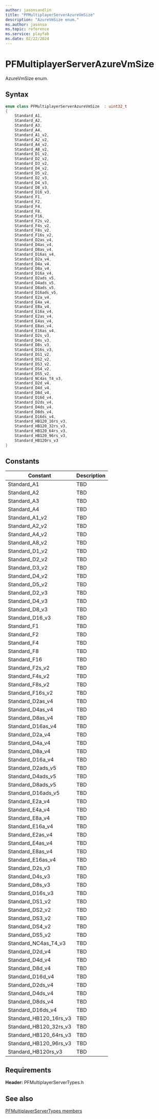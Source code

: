```yaml
---
author: jasonsandlin
title: "PFMultiplayerServerAzureVmSize"
description: "AzureVmSize enum."
ms.author: jasonsa
ms.topic: reference
ms.service: playfab
ms.date: 02/22/2024
---
```


# PFMultiplayerServerAzureVmSize  

AzureVmSize enum.    

## Syntax  
  
```cpp
enum class PFMultiplayerServerAzureVmSize  : uint32_t  
{  
    Standard_A1,  
    Standard_A2,  
    Standard_A3,  
    Standard_A4,  
    Standard_A1_v2,  
    Standard_A2_v2,  
    Standard_A4_v2,  
    Standard_A8_v2,  
    Standard_D1_v2,  
    Standard_D2_v2,  
    Standard_D3_v2,  
    Standard_D4_v2,  
    Standard_D5_v2,  
    Standard_D2_v3,  
    Standard_D4_v3,  
    Standard_D8_v3,  
    Standard_D16_v3,  
    Standard_F1,  
    Standard_F2,  
    Standard_F4,  
    Standard_F8,  
    Standard_F16,  
    Standard_F2s_v2,  
    Standard_F4s_v2,  
    Standard_F8s_v2,  
    Standard_F16s_v2,  
    Standard_D2as_v4,  
    Standard_D4as_v4,  
    Standard_D8as_v4,  
    Standard_D16as_v4,  
    Standard_D2a_v4,  
    Standard_D4a_v4,  
    Standard_D8a_v4,  
    Standard_D16a_v4,  
    Standard_D2ads_v5,  
    Standard_D4ads_v5,  
    Standard_D8ads_v5,  
    Standard_D16ads_v5,  
    Standard_E2a_v4,  
    Standard_E4a_v4,  
    Standard_E8a_v4,  
    Standard_E16a_v4,  
    Standard_E2as_v4,  
    Standard_E4as_v4,  
    Standard_E8as_v4,  
    Standard_E16as_v4,  
    Standard_D2s_v3,  
    Standard_D4s_v3,  
    Standard_D8s_v3,  
    Standard_D16s_v3,  
    Standard_DS1_v2,  
    Standard_DS2_v2,  
    Standard_DS3_v2,  
    Standard_DS4_v2,  
    Standard_DS5_v2,  
    Standard_NC4as_T4_v3,  
    Standard_D2d_v4,  
    Standard_D4d_v4,  
    Standard_D8d_v4,  
    Standard_D16d_v4,  
    Standard_D2ds_v4,  
    Standard_D4ds_v4,  
    Standard_D8ds_v4,  
    Standard_D16ds_v4,  
    Standard_HB120_16rs_v3,  
    Standard_HB120_32rs_v3,  
    Standard_HB120_64rs_v3,  
    Standard_HB120_96rs_v3,  
    Standard_HB120rs_v3  
}  
```  
  
## Constants  
  
| Constant | Description |
| --- | --- |
| Standard_A1 | TBD   |  
| Standard_A2 | TBD   |  
| Standard_A3 | TBD   |  
| Standard_A4 | TBD   |  
| Standard_A1_v2 | TBD   |  
| Standard_A2_v2 | TBD   |  
| Standard_A4_v2 | TBD   |  
| Standard_A8_v2 | TBD   |  
| Standard_D1_v2 | TBD   |  
| Standard_D2_v2 | TBD   |  
| Standard_D3_v2 | TBD   |  
| Standard_D4_v2 | TBD   |  
| Standard_D5_v2 | TBD   |  
| Standard_D2_v3 | TBD   |  
| Standard_D4_v3 | TBD   |  
| Standard_D8_v3 | TBD   |  
| Standard_D16_v3 | TBD   |  
| Standard_F1 | TBD   |  
| Standard_F2 | TBD   |  
| Standard_F4 | TBD   |  
| Standard_F8 | TBD   |  
| Standard_F16 | TBD   |  
| Standard_F2s_v2 | TBD   |  
| Standard_F4s_v2 | TBD   |  
| Standard_F8s_v2 | TBD   |  
| Standard_F16s_v2 | TBD   |  
| Standard_D2as_v4 | TBD   |  
| Standard_D4as_v4 | TBD   |  
| Standard_D8as_v4 | TBD   |  
| Standard_D16as_v4 | TBD   |  
| Standard_D2a_v4 | TBD   |  
| Standard_D4a_v4 | TBD   |  
| Standard_D8a_v4 | TBD   |  
| Standard_D16a_v4 | TBD   |  
| Standard_D2ads_v5 | TBD   |  
| Standard_D4ads_v5 | TBD   |  
| Standard_D8ads_v5 | TBD   |  
| Standard_D16ads_v5 | TBD   |  
| Standard_E2a_v4 | TBD   |  
| Standard_E4a_v4 | TBD   |  
| Standard_E8a_v4 | TBD   |  
| Standard_E16a_v4 | TBD   |  
| Standard_E2as_v4 | TBD   |  
| Standard_E4as_v4 | TBD   |  
| Standard_E8as_v4 | TBD   |  
| Standard_E16as_v4 | TBD   |  
| Standard_D2s_v3 | TBD   |  
| Standard_D4s_v3 | TBD   |  
| Standard_D8s_v3 | TBD   |  
| Standard_D16s_v3 | TBD   |  
| Standard_DS1_v2 | TBD   |  
| Standard_DS2_v2 | TBD   |  
| Standard_DS3_v2 | TBD   |  
| Standard_DS4_v2 | TBD   |  
| Standard_DS5_v2 | TBD   |  
| Standard_NC4as_T4_v3 | TBD   |  
| Standard_D2d_v4 | TBD   |  
| Standard_D4d_v4 | TBD   |  
| Standard_D8d_v4 | TBD   |  
| Standard_D16d_v4 | TBD   |  
| Standard_D2ds_v4 | TBD   |  
| Standard_D4ds_v4 | TBD   |  
| Standard_D8ds_v4 | TBD   |  
| Standard_D16ds_v4 | TBD   |  
| Standard_HB120_16rs_v3 | TBD   |  
| Standard_HB120_32rs_v3 | TBD   |  
| Standard_HB120_64rs_v3 | TBD   |  
| Standard_HB120_96rs_v3 | TBD   |  
| Standard_HB120rs_v3 | TBD   |  
  
  
## Requirements  
  
**Header:** PFMultiplayerServerTypes.h
  
## See also  
[PFMultiplayerServerTypes members](../pfmultiplayerservertypes_members.md)  

  
  
